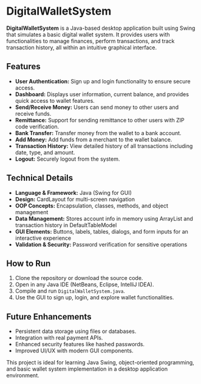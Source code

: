 # DigitalWalletSystem

**DigitalWalletSystem** is a Java-based desktop application built using Swing that simulates a basic digital wallet system. It provides users with functionalities to manage finances, perform transactions, and track transaction history, all within an intuitive graphical interface.

## Features
- **User Authentication:** Sign up and login functionality to ensure secure access.
- **Dashboard:** Displays user information, current balance, and provides quick access to wallet features.
- **Send/Receive Money:** Users can send money to other users and receive funds.
- **Remittance:** Support for sending remittance to other users with ZIP code verification.
- **Bank Transfer:** Transfer money from the wallet to a bank account.
- **Add Money:** Add funds from a merchant to the wallet balance.
- **Transaction History:** View detailed history of all transactions including date, type, and amount.
- **Logout:** Securely logout from the system.

## Technical Details
- **Language & Framework:** Java (Swing for GUI)
- **Design:** CardLayout for multi-screen navigation
- **OOP Concepts:** Encapsulation, classes, methods, and object management
- **Data Management:** Stores account info in memory using ArrayList and transaction history in DefaultTableModel
- **GUI Elements:** Buttons, labels, tables, dialogs, and form inputs for an interactive experience
- **Validation & Security:** Password verification for sensitive operations

## How to Run
1. Clone the repository or download the source code.
2. Open in any Java IDE (NetBeans, Eclipse, IntelliJ IDEA).
3. Compile and run `DigitalWalletSystem.java`.
4. Use the GUI to sign up, login, and explore wallet functionalities.

## Future Enhancements
- Persistent data storage using files or databases.
- Integration with real payment APIs.
- Enhanced security features like hashed passwords.
- Improved UI/UX with modern GUI components.

This project is ideal for learning Java Swing, object-oriented programming, and basic wallet system implementation in a desktop application environment.
